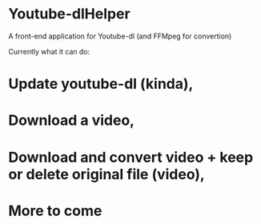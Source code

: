 # Youtube-dlHelper
A front-end application for Youtube-dl (and FFMpeg for convertion)

Currently what it can do:
# Update youtube-dl (kinda),
# Download a video,
# Download and convert video + keep or delete original file (video),
#
# More to come
